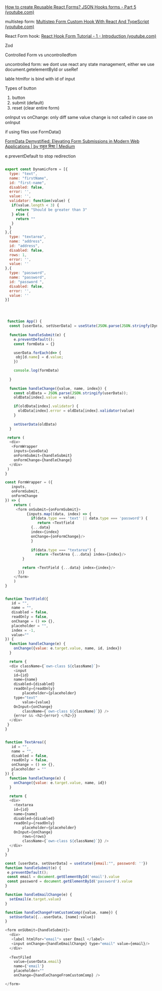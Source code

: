 [How to create Reusable React Forms? JSON Hooks forms - Part 5 (youtube.com)](https://www.youtube.com/watch?v=rO2U3eFQ440)

multistep form: [Multistep Form Custom Hook With React And TypeScript (youtube.com)](https://www.youtube.com/watch?v=uDCBSnWkuH0)


React Form hook: [React Hook Form Tutorial - 1 - Introduction (youtube.com)](https://www.youtube.com/watch?v=KejZXxFCe2k&list=PLC3y8-rFHvwjmgBr1327BA5bVXoQH-w5s)


Zod

Controlled Form vs uncontrolledfom

uncontrolled form: we dont use react any state management, either we use document.getelementById or useRef

lable htmlfor is bind with id of input

Types of button

1. button
2. submit (default)
3. reset (clear entire form)

onInput vs onChange: only diff same value change is not called in case on onInput


if using files use FormData()

[FormData Demystified: Elevating Form Submissions in Modern Web Applications | by राहुल मिश्रा | Medium](https://rahuulmiishra.medium.com/formdata-demystified-elevating-form-submissions-in-modern-web-applications-ccb325670e90)

e.preventDefault to stop redirection

```js

export const DynamicForm = [{
  type: "text",
  name: "firstName",
  id: "first-name",
  disabled: false,
  error: '',
  value: '',
  validator: function(value) {
   if(value.length < 3) {
     return "Should be greater than 3"
   } else {
     return ""
   }
  }
},{
  type: "textarea",
  name: "address",
  id: "address",
  disabled: false,
  rows: 1,
  error: '',
  value: ''
},{
  type: "password",
  name: "password",
  id: "password ",
  disabled: false,
  error: '',
  value: ''
}]
```


```js



 function App() {
  const [userData, setUserData] = useState(JSON.parse(JSON.stringfy(DynamicForm)))
  
  function handleSubmit(e) {
    e.preventDefault();
    const formData = {}

    userData.forEach(d=> {
     obj[d.name] = d.value;
    })

    console.log(formData)
  
  }
  
  function handleChange({value, name, index}) {
    const oldData = JSON.parse(JSON.stringify(userData));
    oldData[index].value = value;

    if(oldData[index].validator) {
      oldData[index].error = oldData[index].validator(value)
    }
 
    setUserData(oldData)
  }

 return (
  <div>
   <FormWrapper
    inputs={useData}
    onFormSubmit={handleSubmit}
    onFormChange={handleChange}
  </div>
 )
}
```

```js
const FormWrapper = ({
   inputs, 
   onFormSubmit, 
   onFormChange
}) => {
	return (
	 <form onSubmit={onFormSubmit}>
          {inputs.map((data, index) => {
            if(data.type === 'text' || data.type === 'password') {
               return <Textfield 
			{...data} 
			index={index}
			onChange={onFormChange}/>
            } 
   
            if(data.type === "textarea") {
              return <TextArea {...data} index={index}/>
	    }

	    return <TextField {...data} index={index}/>
	  })}
	</form>
	)
}
```

```js

function TextField({
   id = "",
   name = "",
   disabled = false,
   readOnly = false,
   onChange = () => {},
   placeholder = "",
   index = -1, 
   value=""
}) {
  function handleChange(e) {
    onChange({value: e.target.value, name, id, index})
  }

  return {
  <div className={`own-class ${className}`}>
    <input 
	id={id} 
	name={name} 
	disabled={disabled} 
	readOnly={readOnly} 
        placeholder={placeholder}
	type="text" 
        value={value}
	OnInput={onChange}
        className={`own-class ${className}`}} />
	{error && <h2>{error} </h2>}}
  </div>
 }
}


function TextArea({
   id = "",
   name = "",
   disabled = false,
   readOnly = false,
   onChange = () => {},
   placeholder = ""
}) {
  function handleChange(e) {
    onChange({value: e.target.value, name, id})
  }

  return {
  <div>
    <textarea 
	id={id} 
	name={name} 
	disabled={disabled} 
	readOnly={readOnly} 
        placeholder={placeholder} 
	OnInput={onChange}
        rows={rows}
        className={`own-class ${className}`}} />
  </div>
 }
}

```

```js
const [userData, setUserData] = useState({email:"", password: ''})
function handleSubmit(e) {
 e.preventDefault();
 const email = document.getElementById('email').value
 const password = document.getElementById('password').value
}

function handleEmailChange(e) {
  setEmail(e.target.value)
}

function handleChangeFromCustomComp({value, name}) {
  setUserData({...userData, [name]:value})
}

<form onSUbmit={handleSubmit}>
  <div>
   <label htmlFor="email"> user Email </label>
   <input onChange={handleEmailChange} type="email" value={email}/>
  </div>
  
  <TextFiled
    value={userData.email}
    name={'email'} 
    placeholder="" 
    onChange={handleChangeFromCustomComp} />

</form>
```
